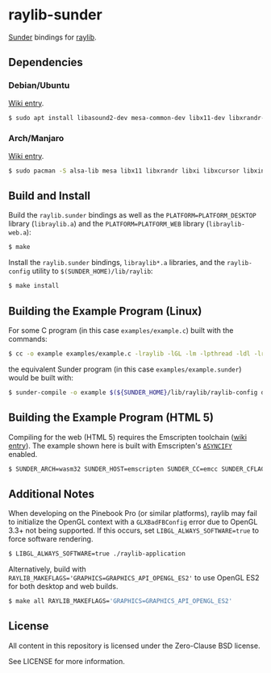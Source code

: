 # raylib-sunder

[Sunder](https://github.com/ashn-dot-dev/sunder) bindings for [raylib](https://github.com/raysan5/raylib).

## Dependencies
### Debian/Ubuntu

[Wiki entry](https://github.com/raysan5/raylib/wiki/Working-on-GNU-Linux#ubuntu).

```sh
$ sudo apt install libasound2-dev mesa-common-dev libx11-dev libxrandr-dev libxi-dev xorg-dev libgl1-mesa-dev libglu1-mesa-dev
```

### Arch/Manjaro
[Wiki entry](https://github.com/raysan5/raylib/wiki/Working-on-GNU-Linux#arch-linux).

```sh
$ sudo pacman -S alsa-lib mesa libx11 libxrandr libxi libxcursor libxinerama
```

## Build and Install
Build the `raylib.sunder` bindings as well as the `PLATFORM=PLATFORM_DESKTOP`
library (`libraylib.a`) and the `PLATFORM=PLATFORM_WEB` library
(`libraylib-web.a`):

```sh
$ make
```

Install the `raylib.sunder` bindings, `libraylib*.a` libraries, and the
`raylib-config` utility to `$(SUNDER_HOME)/lib/raylib`:

```sh
$ make install
```

## Building the Example Program (Linux)
For some C program (in this case `examples/example.c`) built with the commands:

```sh
$ cc -o example examples/example.c -lraylib -lGL -lm -lpthread -ldl -lrt -lX11
```

the equivalent Sunder program (in this case `examples/example.sunder`) would be built with:

```sh
$ sunder-compile -o example $(${SUNDER_HOME}/lib/raylib/raylib-config desktop --libs) examples/example.sunder
```

## Building the Example Program (HTML 5)
Compiling for the web (HTML 5) requires the Emscripten toolchain
([wiki entry](https://github.com/raysan5/raylib/wiki/Working-for-Web-(HTML5))).
The example shown here is built with Emscripten's
[`ASYNCIFY`](https://emscripten.org/docs/porting/asyncify.html) enabled.

```sh
$ SUNDER_ARCH=wasm32 SUNDER_HOST=emscripten SUNDER_CC=emcc SUNDER_CFLAGS="$(${SUNDER_HOME}/lib/raylib/raylib-config web --cflags) -sSINGLE_FILE=1 --shell-file emscripten-shell.html" sunder-compile -o example.html $(${SUNDER_HOME}/lib/raylib/raylib-config web --libs) examples/example.sunder
```

## Additional Notes
When developing on the Pinebook Pro (or similar platforms), raylib may fail to
initialize the OpenGL context with a `GLXBadFBConfig` error due to OpenGL 3.3+
not being supported. If this occurs, set `LIBGL_ALWAYS_SOFTWARE=true` to force
software rendering.

```sh
$ LIBGL_ALWAYS_SOFTWARE=true ./raylib-application
```

Alternatively, build with `RAYLIB_MAKEFLAGS='GRAPHICS=GRAPHICS_API_OPENGL_ES2'`
to use OpenGL ES2 for both desktop and web builds.

```sh
$ make all RAYLIB_MAKEFLAGS='GRAPHICS=GRAPHICS_API_OPENGL_ES2'
```

## License
All content in this repository is licensed under the Zero-Clause BSD license.

See LICENSE for more information.
